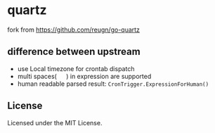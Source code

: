 # quartz
fork from https://github.com/reugn/go-quartz

## difference between upstream
- use Local timezone for crontab dispatch
- multi spaces(`   `) in expression are supported
- human readable parsed result: `CronTrigger.ExpressionForHuman()`

## License
Licensed under the MIT License.
